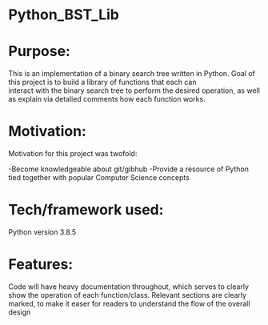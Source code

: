 # Python_BST_Lib

# Purpose:

This is an implementation of a binary search tree written in Python. Goal of this project is to build a library of functions that each can  
interact with the binary search tree to perform the desired operation, as well as explain via detalied comments how each function works.

# Motivation:

Motivation for this project was twofold: 
  
  -Become knowledgeable about git/gibhub
  -Provide a resource of Python tied together with popular Computer Science concepts

# Tech/framework used:

  Python version 3.8.5
 
# Features:

  Code will have heavy documentation throughout, which serves to clearly show the operation of each function/class.
  Relevant sections are clearly marked, to make it easer for readers to understand the flow of the overall design
 
 
